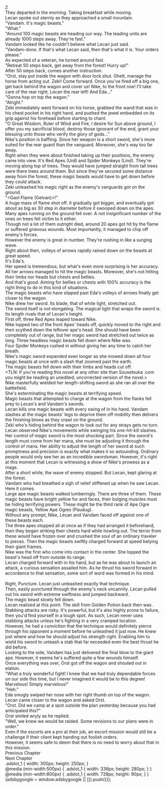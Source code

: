 2<br/>
They departed in the morning. Taking breakfast while moving.<br/>
Lecan spoke out sternly as they approached a small mountain.<br/>
"Vandam. It's magic beasts."<br/>
"What."<br/>
"Around 100 magic beasts are heading our way. The leading units are already 1000 steps away. They're fast."<br/>
Vandam looked like he couldn't believe what Lecan just said.<br/>
"Vandam-dono. If that's what Lecan said, then that's what it is. Your orders please."<br/>
As expected of a veteran, he turned around fast.<br/>
"Retreat 50 steps back, get away from the forest! Hurry up!"<br/>
After 50 steps back, comes another instruction.<br/>
"Orst, stay put inside the wagon with door lock shut. Ghett, manage the horse from acting out. Zeki! Come forward. Once you've fired off a big one, get back behind the wagon and cover us! Nike, to the front row! I'll take care of the rear right, Lecan the rear left! And Eda..."<br/>
"Gonna hop on top the wagon."<br/>
"Alright."<br/>
Zeki immediately went forward on his horse, grabbed the wand that was in his chest pocket in his right hand, and pushed the jewel embedded on its grip against his forehead before starting to chant.<br/>
"O Great Wisdom, Ruler of Wind and Fire, I desire for Sun above ground, I offer you my sacrificial blood, destroy those ignorant of the end, grant your blessing unto those who verify the glory of gods..."<br/>
Nike's position is baffling. Since her weapon is a short sword, she's more suited for the rear guard than the vanguard. Moreover, she's way too far away.<br/>
Right when they were about finished taking up their positions, the enemy came into view. It's Red Apes (Urd) and Spider Monkeys (Lind). They're moving along top of trees. They would have jumped straight from tall trees were there trees around them. But since they've secured some distance away from the forest, these magic beasts would have to get down before they could attack.<br/>
Zeki unleashed his magic right as the enemy's vanguards got on the ground.<br/>
"<Gaol Flame (Gelvan)>!"<br/>
A huge mass of flame shot off. It gradually got bigger, and eventually got about as big as 30 step in diameter before it swooped down on the apes.<br/>
Many apes running on the ground fell over. A not insignificant number of the ones on trees fell victim to it either.<br/>
Though not a lot of them outright died, around 20 apes got hit by the flame or suffered grievous wounds. Most importantly, it managed to chip off enemy's forces.<br/>
However the enemy is great in number. They're rushing in like a surging wave.<br/>
Right about then, volleys of arrows rapidly rained down on the beasts at great speed.<br/>
It's Eda's.<br/>
Her speed is tremendous, but what's even more surprising is her accuracy.<br/>
All her arrows managed to hit the magic beasts. Moreover, she's not hitting their limbs nor heads but chests and bellies.<br/>
And that's good. Aiming for bellies or chests with 100% accuracy is the right thing to do in this kind of situations.<br/>
The magic beasts who have slipped past Eda's volleys of arrows finally get closer to the wagon.<br/>
Nike drew her sword. Its blade, that of white light, stretched out.<br/>
The sword itself is not elongating. The magical light that wraps the sword is. Its length rivals that of Lecan's height.<br/>
First off, three Red Apes leaped toward Nike.<br/>
Nike lopped two of the front Apes' heads off, quickly moved to the right and then scythed down the leftover ape's head. She should have been completely out of range, but her magic sword had stretched out twice as long. Three headless magic beasts fell down where Nike was.<br/>
Four Spider Monkeys rushed in without giving her any time to catch her breath.<br/>
Nike's magic sword expanded even longer as she mowed down all four magic beasts at once with a slash that zoomed past the earth.<br/>
The magic beasts fell down with their limbs and heads cut off.<br/>
<TLN: If you're reading this novel at any other site than Sousetsuka .com you might be reading an unedited, uncorrected version of the novel.><br/>
Nike masterfully wielded her length-shifting sword as she ran all over the battlefield.<br/>
She's exterminating the magic beasts at terrifying speed.<br/>
Magic beasts that attempted to charge at the wagon from the flanks fell prey to Lecan's and Vandam's swords.<br/>
Lecan kills one magic beasts with every swing of <Sword of Rusk> in his hand. Vandam slashes at the magic beasts' legs to deprive them off mobility then delivers the finishing blows as they crawl on the ground.<br/>
Zeki who's hiding behind the wagon to look out for any strays gets no turn.<br/>
Lecan observed Nike's movements while swinging his one-hit-kill slashes.<br/>
Her control of magic sword is the most shocking part. Since the sword's length must come from her mana, she must be adjusting it through the control of mana. Her ability to adjust the length of her sword at such promptness and precision is exactly what makes it so astounding. Ordinary people would only see her as an incredible swordsman. However, it's right at this moment that Lecan is witnessing a show of Nike's prowess as a mage.<br/>
After a short while, the wave of enemy stopped. But Lecan, kept glaring at the forest.<br/>
Vandam who had breathed a sigh of relief stiffened up when he saw Lecan.<br/>
Here it comes.<br/>
Large ape magic beasts walked lumberingly. There are three of them. These magic beasts have bright yellow fur and faces, their bulging muscles must be hiding terrifying powers. These might be the third rank of Ape Ogre magic beasts, Yellow Ape Ogres (Paudug).<br/>
Without any prompt, Nike, Lecan and Vandam faced off against one of these beasts each.<br/>
The three apes stopped all at once as if they had arranged it beforehand, then they began striking their chests hard while howling out. The terror from these would have frozen over and crushed the soul of an ordinary traveler to pieces. Then the magic beasts swiftly charged forward at speed belying their giant frames.<br/>
Nike was the first who come into contact in the center. She lopped the beast's head off from outside its range.<br/>
Lecan charged forward with <Sword of Rusk> in his hand, but as he was about to launch an attack, a curious sensation assailed him. As he thrust his sword forward in accordance to that sensation, some sort of word was formed in his mind.<br/>
<Puncture><br/>
Right, Puncture. Lecan just unleashed exactly that technique.<br/>
Then, <Sword of Rusk> easily punctured through the enemy's neck uncannily. Lecan pulled out his sword with extreme swiftness and jumped backward.<br/>
The magic beast slowly fell down.<br/>
Lecan realized at this point. The skill from Golden Potion back then was <Puncture>.<br/>
Stabbing attacks are risky. It's powerful, but it's also highly prone to failure, then you'd find yourself in a tough spot. As such, Lecan never uses stabbing attacks unless he's fighting in a very cramped location.<br/>
However, he had a conviction that the technique would definitely pierce through his opponent a moment before he unleashed it just now. He knew just where and how he should adjust his strength right. Enabling him to wield his sword to unleash a stab that far exceeded even the best thrust he did before.<br/>
Looking to the side, Vandam has just delivered the final blow to the giant ape. However, it seems he's suffered quite a few wounds himself.<br/>
Once everything was over, Orst got off the wagon and shouted out in elation.<br/>
"What a truly wonderful fight! I knew that we had truly dependable forces on our side this time, but I never imagined it would be to this degree! Marvelous! Simply marvelous!"<br/>
"Heh."<br/>
Eda smugly swiped her nose with her right thumb on top of the wagon.<br/>
Lecan came closer to the wagon and asked Orst.<br/>
"Orst. Did we camp at a spot outside the plan yesterday because you had anticipated this?"<br/>
Orst smiled wryly as he replied.<br/>
"Well, we knew we would be raided. Some revisions to our plans were in order."<br/>
Even if the escorts are a pro at their job, an escort mission would still be a challenge if their client kept handing out foolish orders.<br/>
However, it seems safe to deem that there is no need to worry about that in this mission.<br/>
Previous Chapter<br/>
Next Chapter <br/>
.adslot_1 { width: 300px; height: 250px; }<br/>
@media (min-width:500px) { .adslot_1 { width: 336px; height: 280px; } }<br/>
@media (min-width:800px) { .adslot_1 { width: 728px; height: 90px; } }<br/>
(adsbygoogle = window.adsbygoogle || []).push({});<br/>
